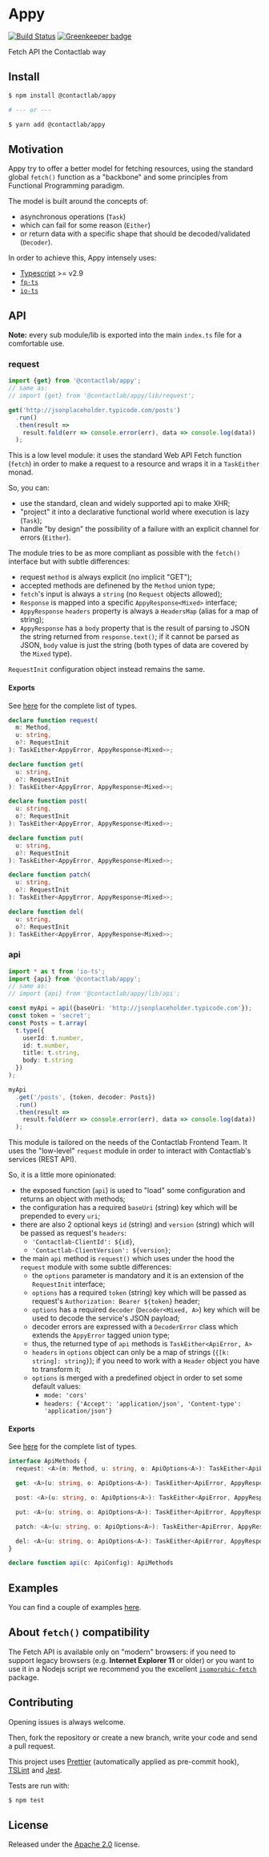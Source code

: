 # Appy

[![Build Status](https://travis-ci.org/contactlab/appy.svg?branch=master)](https://travis-ci.org/contactlab/appy) [![Greenkeeper badge](https://badges.greenkeeper.io/contactlab/appy.svg)](https://greenkeeper.io/)

Fetch API the Contactlab way

## Install

```sh
$ npm install @contactlab/appy

# --- or ---

$ yarn add @contactlab/appy
```

## Motivation

Appy try to offer a better model for fetching resources, using the standard global `fetch()` function as a "backbone" and some principles from Functional Programming paradigm.

The model is built around the concepts of:

- asynchronous operations (`Task`)
- which can fail for some reason (`Either`)
- or return data with a specific shape that should be decoded/validated (`Decoder`).

In order to achieve this, Appy intensely uses:

- [Typescript](https://www.typescriptlang.org) >= v2.9
- [`fp-ts`](https://github.com/gcanti/fp-ts)
- [`io-ts`](https://github.com/gcanti/io-ts)

## API

**Note:** every sub module/lib is exported into the main `index.ts` file for a comfortable use.

### request

```typescript
import {get} from '@contactlab/appy';
// same as:
// import {get} from '@contactlab/appy/lib/request';

get('http://jsonplaceholder.typicode.com/posts')
  .run()
  .then(result =>
    result.fold(err => console.error(err), data => console.log(data))
  );
```

This is a low level module:
it uses the standard Web API Fetch function (`fetch`) in order to make a request to a resource
and wraps it in a `TaskEither` monad.

So, you can:

- use the standard, clean and widely supported api to make XHR;
- "project" it into a declarative functional world where execution is lazy (`Task`);
- handle "by design" the possibility of a failure with an explicit channel for errors (`Either`).

The module tries to be as more compliant as possible with the `fetch()` interface but with subtle differences:

- request `method` is always explicit (no implicit "GET");
- accepted methods are definened by the `Method` union type;
- `fetch`'s input is always a `string` (no `Request` objects allowed);
- `Response` is mapped into a specific `AppyResponse<Mixed>` interface;
- `AppyResponse` `headers` property is always a `HeadersMap` (alias for a map of string);
- `AppyResponse` has a `body` property that is the result of parsing to JSON the string returned from `response.text()`; if it cannot be parsed as JSON, `body` value is just the string (both types of data are covered by the `Mixed` type).

`RequestInit` configuration object instead remains the same.

#### Exports

See [here](src/request.ts) for the complete list of types.

```typescript
declare function request(
  m: Method,
  u: string,
  o?: RequestInit
): TaskEither<AppyError, AppyResponse<Mixed>>;
```

```typescript
declare function get(
  u: string,
  o?: RequestInit
): TaskEither<AppyError, AppyResponse<Mixed>>;
```

```typescript
declare function post(
  u: string,
  o?: RequestInit
): TaskEither<AppyError, AppyResponse<Mixed>>;
```

```typescript
declare function put(
  u: string,
  o?: RequestInit
): TaskEither<AppyError, AppyResponse<Mixed>>;
```

```typescript
declare function patch(
  u: string,
  o?: RequestInit
): TaskEither<AppyError, AppyResponse<Mixed>>;
```

```typescript
declare function del(
  u: string,
  o?: RequestInit
): TaskEither<AppyError, AppyResponse<Mixed>>;
```

### api

```typescript
import * as t from 'io-ts';
import {api} from '@contactlab/appy';
// same as:
// import {api} from '@contactlab/appy/lib/api';

const myApi = api({baseUri: 'http://jsonplaceholder.typicode.com'});
const token = 'secret';
const Posts = t.array(
  t.type({
    userId: t.number,
    id: t.number,
    title: t.string,
    body: t.string
  })
);

myApi
  .get('/posts', {token, decoder: Posts})
  .run()
  .then(result =>
    result.fold(err => console.error(err), data => console.log(data))
  );
```

This module is tailored on the needs of the Contactlab Frontend Team.
It uses the "low-level" `request` module in order to interact with Contactlab's services (REST API).

So, it is a little more opinionated:

- the exposed function (`api`) is used to "load" some configuration and returns an object with methods;
- the configuration has a required `baseUri` (string) key which will be prepended to every `uri`;
- there are also 2 optional keys `id` (string) and `version` (string) which will be passed as request's `headers`:
  - `'Contactlab-ClientId': ${id}`,
  - `'Contactlab-ClientVersion': ${version}`;
- the main `api` method is `request()` which uses under the hood the `request` module with some subtle differences:
  - the `options` parameter is mandatory and it is an extension of the `RequestInit` interface;
  - `options` has a required `token` (string) key which will be passed as request's `Authorization: Bearer ${token}` header;
  - `options` has a required `decoder` (`Decoder<Mixed, A>`) key which will be used to decode the service's JSON payload;
  - decoder errors are expressed with a `DecoderError` class which extends the `AppyError` tagged union type;
  - thus, the returned type of `api` methods is `TaskEither<ApiError, A>`
  - `headers` in `options` object can only be a map of strings (`{[k: string]: string}`); if you need to work with a `Header` object you have to transform it;
  - `options` is merged with a predefined object in order to set some default values:
    - `mode: 'cors'`
    - `headers: {'Accept': 'application/json', 'Content-type': 'application/json'}`

#### Exports

See [here](src/api.ts) for the complete list of types.

```typescript
interface ApiMethods {
  request: <A>(m: Method, u: string, o: ApiOptions<A>): TaskEither<ApiError, AppyResponse<A>>;

  get: <A>(u: string, o: ApiOptions<A>): TaskEither<ApiError, AppyResponse<A>>;

  post: <A>(u: string, o: ApiOptions<A>): TaskEither<ApiError, AppyResponse<A>>;

  put: <A>(u: string, o: ApiOptions<A>): TaskEither<ApiError, AppyResponse<A>>;

  patch: <A>(u: string, o: ApiOptions<A>): TaskEither<ApiError, AppyResponse<A>>;

  del: <A>(u: string, o: ApiOptions<A>): TaskEither<ApiError, AppyResponse<A>>;
}

declare function api(c: ApiConfig): ApiMethods
```

## Examples

You can find a couple of examples [here](examples).

## About `fetch()` compatibility

The Fetch API is available only on "modern" browsers: if you need to support legacy browsers (e.g. **Internet Explorer 11** or older) or you want to use it in a Nodejs script we recommend you the excellent [`isomorphic-fetch`](https://www.npmjs.com/package/isomorphic-fetch) package.

## Contributing

Opening issues is always welcome.

Then, fork the repository or create a new branch, write your code and send a pull request.

This project uses [Prettier](https://prettier.io/) (automatically applied as pre-commit hook), [TSLint](https://palantir.github.io/tslint/) and [Jest](https://facebook.github.io/jest/en/).

Tests are run with:

```sh
$ npm test
```

## License

Released under the [Apache 2.0](LICENSE) license.
